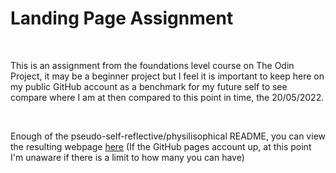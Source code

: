 # Landing Page Assignment
<br/>

<p>This is an assignment from the foundations level course on The Odin Project, it may be a beginner project but I feel it is important to keep here on my public GitHub account as a benchmark for my future self to see compare where I am at then compared to this point in time, the 20/05/2022.</p>
<br/>
<p>Enough of the pseudo-self-reflective/physilisophical README, you can view the resulting webpage <a href="">here</a> (If the GitHub pages account up, at this point I'm unaware if there is a limit to how many you can have) </p>